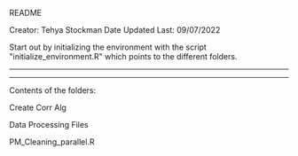 README

Creator: Tehya Stockman
Date Updated Last: 09/07/2022


Start out by initializing the environment with the script "initialize_environment.R" which points
to the different folders.

-------------------------------------
-------------------------------------
Contents of the folders:

Create Corr Alg

Data Processing Files


PM_Cleaning_parallel.R